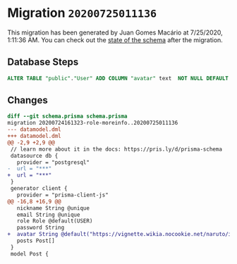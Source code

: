 # Migration `20200725011136`

This migration has been generated by Juan Gomes Macário at 7/25/2020, 1:11:36 AM.
You can check out the [state of the schema](./schema.prisma) after the migration.

## Database Steps

```sql
ALTER TABLE "public"."User" ADD COLUMN "avatar" text  NOT NULL DEFAULT E'https://vignette.wikia.nocookie.net/naruto/images/5/5f/White_Zetsu.png/revision/latest/scale-to-width-down/340?cb=20150819192239';
```

## Changes

```diff
diff --git schema.prisma schema.prisma
migration 20200724161323-role-moreinfo..20200725011136
--- datamodel.dml
+++ datamodel.dml
@@ -2,9 +2,9 @@
 // learn more about it in the docs: https://pris.ly/d/prisma-schema
 datasource db {
   provider = "postgresql"
-  url = "***"
+  url = "***"
 }
 generator client {
   provider = "prisma-client-js"
@@ -16,8 +16,9 @@
   nickname String @unique
   email String @unique
   role Role @default(USER)
   password String
+  avatar String @default("https://vignette.wikia.nocookie.net/naruto/images/5/5f/White_Zetsu.png/revision/latest/scale-to-width-down/340?cb=20150819192239")
   posts Post[]
 }
 model Post {
```


